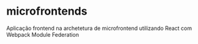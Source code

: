 # microfrontends
Aplicação frontend na archetetura de microfrontend utilizando React com Webpack Module Federation
